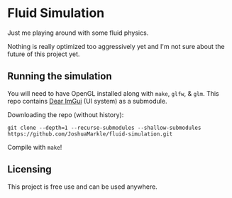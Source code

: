 # Fluid Simulation

Just me playing around with some fluid physics. 

Nothing is really optimized too aggressively yet and I'm not sure about the future of this project yet.

## Running the simulation

You will need to have OpenGL installed along with `make`, `glfw`, & `glm`. This repo contains [Dear ImGui](https://github.com/ocornut/imgui) (UI system) as a submodule.

Downloading the repo (without history):

```
git clone --depth=1 --recurse-submodules --shallow-submodules https://github.com/JoshuaMarkle/fluid-simulation.git
```

Compile with `make`!

## Licensing

This project is free use and can be used anywhere.
